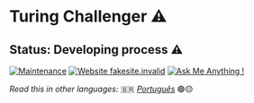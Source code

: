 # Turing Challenger ⚠️

## Status: Developing process ⚠️
[![Maintenance](https://img.shields.io/badge/Maintained%3F-yes-green.svg)](https://GitHub.com/Naereen/StrapDown.js/graphs/commit-activity) [![Website fakesite.invalid](https://img.shields.io/website-up-down-green-red/http/fakesite.invalid.svg)](http://fakesite.invalid/) [![Ask Me Anything !](https://img.shields.io/badge/Ask%20me-anything-1abc9c.svg)](https://GitHub.com/Naereen/ama)

_Read this in other languages:_ 🇧🇷 [_Português_](./translations/README-ptBR.md) 🟢🟡